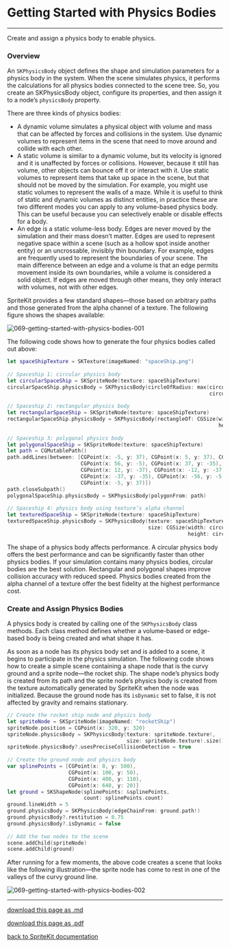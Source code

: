 # Getting Started with Physics Bodies

---------------------

Create and assign a physics body to enable physics.

### Overview

An `SKPhysicsBody` object defines the shape and simulation parameters for a physics body in the system. When the scene simulates physics, it performs the calculations for all physics bodies connected to the scene tree. So, you create an SKPhysicsBody object, configure its properties, and then assign it to a node’s `physicsBody` property.

There are three kinds of physics bodies:

- A dynamic volume simulates a physical object with volume and mass that can be affected by forces and collisions in the system. Use dynamic volumes to represent items in the scene that need to move around and collide with each other.
- A static volume is similar to a dynamic volume, but its velocity is ignored and it is unaffected by forces or collisions. However, because it still has volume, other objects can bounce off it or interact with it. Use static volumes to represent items that take up space in the scene, but that should not be moved by the simulation. For example, you might use static volumes to represent the walls of a maze. While it is useful to think of static and dynamic volumes as distinct entities, in practice these are two different modes you can apply to any volume-based physics body. This can be useful because you can selectively enable or disable effects for a body.
- An edge is a static volume-less body. Edges are never moved by the simulation and their mass doesn’t matter. Edges are used to represent negative space within a scene (such as a hollow spot inside another entity) or an uncrossable, invisibly thin boundary. For example, edges are frequently used to represent the boundaries of your scene. The main difference between an edge and a volume is that an edge permits movement inside its own boundaries, while a volume is considered a solid object. If edges are moved through other means, they only interact with volumes, not with other edges.

SpriteKit provides a few standard shapes—those based on arbitrary paths and those generated from the alpha channel of a texture. The following figure shows the shapes available:

![069-getting-started-with-physics-bodies-001](/images/069-skphysicsbody-getting-started-with-physics-bodies-001.png)

The following code shows how to generate the four physics bodies called out above:

```swift
let spaceShipTexture = SKTexture(imageNamed: "spaceShip.png")
   
// Spaceship 1: circular physics body
let circularSpaceShip = SKSpriteNode(texture: spaceShipTexture)
circularSpaceShip.physicsBody = SKPhysicsBody(circleOfRadius: max(circularSpaceShip.size.width / 2,
                                                                  circularSpaceShip.size.height / 2))
   
// Spaceship 2: rectangular physics body
let rectangularSpaceShip = SKSpriteNode(texture: spaceShipTexture)
rectangularSpaceShip.physicsBody = SKPhysicsBody(rectangleOf: CGSize(width: circularSpaceShip.size.width,
                                                                     height: circularSpaceShip.size.height))
   
// Spaceship 3: polygonal physics body
let polygonalSpaceShip = SKSpriteNode(texture: spaceShipTexture)
let path = CGMutablePath()
path.addLines(between: [CGPoint(x: -5, y: 37), CGPoint(x: 5, y: 37), CGPoint(x: 10, y: 20),
                        CGPoint(x: 56, y: -5), CGPoint(x: 37, y: -35), CGPoint(x: 15, y: -30),
                        CGPoint(x: 12, y: -37), CGPoint(x: -12, y: -37), CGPoint(x: -15, y: -30),
                        CGPoint(x: -37, y: -35), CGPoint(x: -56, y: -5), CGPoint(x: -10, y: 20),
                        CGPoint(x: -5, y: 37)])
path.closeSubpath()
polygonalSpaceShip.physicsBody = SKPhysicsBody(polygonFrom: path)
  
// Spaceship 4: physics body using texture’s alpha channel
let texturedSpaceShip = SKSpriteNode(texture: spaceShipTexture)
texturedSpaceShip.physicsBody = SKPhysicsBody(texture: spaceShipTexture,
                                              size: CGSize(width: circularSpaceShip.size.width,
                                                           height: circularSpaceShip.size.height))

```

The shape of a physics body affects performance. A circular physics body offers the best performance and can be significantly faster than other physics bodies. If your simulation contains many physics bodies, circular bodies are the best solution. Rectangular and polygonal shapes improve collision accuracy with reduced speed. Physics bodies created from the alpha channel of a texture offer the best fidelity at the highest performance cost.

### Create and Assign Physics Bodies

A physics body is created by calling one of the `SKPhysicsBody` class methods. Each class method defines whether a volume-based or edge-based body is being created and what shape it has.

As soon as a node has its physics body set and is added to a scene, it begins to participate in the physics simulation. The following code shows how to create a simple scene containing a shape node that is the curvy ground and a sprite node—the rocket ship. The shape node’s physics body is created from its path and the sprite node’s physics body is created from the texture automatically generated by SpriteKit when the node was initialized. Because the ground node has its `isDynamic` set to false, it is not affected by gravity and remains stationary.

```swift
// Create the rocket ship node and physics body
let spriteNode = SKSpriteNode(imageNamed: "rocketShip")
spriteNode.position = CGPoint(x: 320, y: 320)
spriteNode.physicsBody = SKPhysicsBody(texture: spriteNode.texture!,
                                       size: spriteNode.texture!.size())
spriteNode.physicsBody?.usesPreciseCollisionDetection = true
     
// Create the ground node and physics body
var splinePoints = [CGPoint(x: 0, y: 500),
                    CGPoint(x: 100, y: 50),
                    CGPoint(x: 400, y: 110),
                    CGPoint(x: 640, y: 20)]
let ground = SKShapeNode(splinePoints: &splinePoints,
                         count: splinePoints.count)
ground.lineWidth = 5
ground.physicsBody = SKPhysicsBody(edgeChainFrom: ground.path!)
ground.physicsBody?.restitution = 0.75
ground.physicsBody?.isDynamic = false
     
// Add the two nodes to the scene
scene.addChild(spriteNode)
scene.addChild(ground)
```

After running for a few moments, the above code creates a scene that looks like the following illustration—the sprite node has come to rest in one of the valleys of the curvy ground line.

![069-getting-started-with-physics-bodies-002](/images/069-skphysicsbody-getting-started-with-physics-bodies-002.png)

--------------------------

[download this page as .md](https://raw.githubusercontent.com/retrokid/retrokid.github.io/master/tech_notes/spritekit_documentation/069-skphysicsbody-getting-started-with-physics-bodies.md)

[download this page as .pdf](https://github.com/retrokid/retrokid.github.io/raw/master/tech_notes/spritekit_documentation/069-skphysicsbody-getting-started-with-physics-bodies.pdf)

[back to SpriteKit documentation](./spritekit-documentation)
